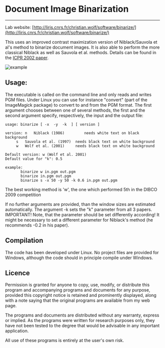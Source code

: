 # Document Image Binarization

* * *

Lab website: [http://liris.cnrs.fr/christian.wolf/software/binarize/](http://liris.cnrs.fr/christian.wolf/software/binarize/)

This uses an improved contrast maximization version of Niblack/Sauvola et al's method to binarize document images. It is also able to perform the more classical Niblack as well as Sauvola et al. methods. Details can be found in the [ICPR 2002 paper](http://liris.cnrs.fr/christian.wolf/publications/index.html#icpr2002v).

![example](http://liris.cnrs.fr/christian.wolf/software/binarize/ss_binarize_annotated.png)

## Usage:

The executable is called on the command line and only reads and writes PGM files. Under Linux you can use for instance "convert" (part of the ImageMagick package) to convert to and from the PGM format. The first argument chooses between one of several methods, the first and the second argument specify, respectively, the input and the output file:

	usage: binarize [ -x  -y  -k  ] [ version ]  

	version: n   Niblack (1986)         needs white text on black background
		 s   Sauvola et al. (1997)  needs black text on white background
		 w   Wolf et al. (2001)     needs black text on white background

	Default version: w (Wolf et al. 2001)
	Default value for "k": 0.5

	example:
	       binarize w in.pgm out.pgm
	       binarize in.pgm out.pgm
	       binarize s -x 50 -y 50 -k 0.6 in.pgm out.pgm

The best working method is 'w', the one which performed 5th in the DIBCO 2009 competition

If no further arguments are provided, than the window sizes are estimated automatically. The argument -k sets the "k" parameter from all 3 papers. IMPORTANT! Note, that the parameter should be set differently according! It might be necessary to set a different parameter for Niblack's method (he recommends -0.2 in his paper).

## Compilation

The code has been developed under Linux. No project files are provided for Windows, although the code should in principle compile under Windows.

## Licence

Permission is granted for anyone to copy, use, modify, or distribute this program and accompanying programs and documents for any purpose, provided this copyright notice is retained and prominently displayed, along with a note saying that the original programs are available from my web page.

The programs and documents are distributed without any warranty, express or implied. As the programs were written for research purposes only, they have not been tested to the degree that would be advisable in any important application.

All use of these programs is entirely at the user's own risk.
